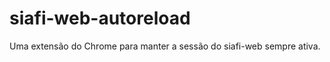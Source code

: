 siafi-web-autoreload
====================

Uma extensão do Chrome para manter a sessão do siafi-web sempre ativa.